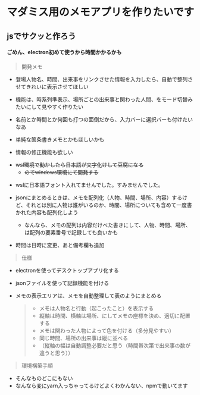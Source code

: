 # マダミス用のメモアプリを作りたいです
## jsでサクッと作ろう
#### ごめん、electron初めて使うから時間かかるかも
> 開発メモ
- 登場人物名、時間、出来事をリンクさせた情報を入力したら、自動で整列させてきれいに表示させてほしい

- 機能は、時系列準表示、場所ごとの出来事と関わった人間、をモード切替みたいにして見やすく作りたい

- 名前とか時間とか何回も打つの面倒だから、入力バーに選択バーも付けたいなあ
- 単純な箇条書きメモとかもほしいかも
- 情報の修正機能も欲しい

* ~~wsl環境で動かしたら日本語が文字化けして豆腐になる~~
  * ~~のでwindows環境にて開発する~~
 
- wslに日本語フォント入れてませんでした。すみませんでした。

- jsonにまとめるときは、メモを配列化（人物、時間、場所、内容）するけど、それとは別に人物は誰がいるのか、時間、場所についても含めて一度書かれた内容も配列化しよう
  - なんなら、メモの配列は内容だけべた書きにして、人物、時間、場所、は配列の要素番号で記録しても良いかも

- 時間は日時に変更、あと備考欄も追加
  
> 仕様
- electronを使ってデスクトップアプリ化する
- jsonファイルを使って記録機能を付ける
- メモの表示エリアは、メモを自動整理して表のようにまとめる
  
  > - メモは人物名と行動（起こったこと）を表示する
  > - 縦軸は時間、横軸は場所、にしてメモの座標を決め、適切に配置する
  > - メモは関わった人物によって色を付ける（多分見やすい）
  > - 同じ時間、場所の出来事は縦に並べる
  > - （縦軸の幅は自動調整必要だと思う（時間帯次第で出来事の数が違うと思う））

> 環境構築手順
- そんなものどこにもない
- なんなら変にyarn入っちゃってるけどよくわかんない、npmで動いてます
